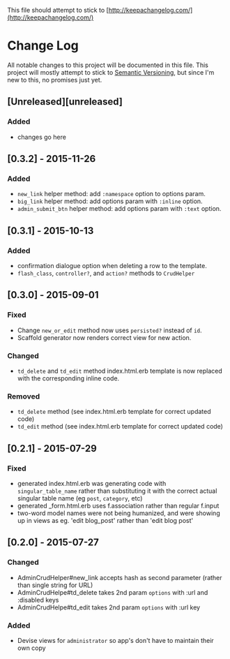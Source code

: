 This file should attempt to stick to [http://keepachangelog.com/](http://keepachangelog.com/)

# Change Log
All notable changes to this project will be documented in this file.
This project will mostly attempt to stick to [Semantic Versioning](http://semver.org/), but since I'm new to this, no promises just yet.

## [Unreleased][unreleased]
### Added
- changes go here

## [0.3.2] - 2015-11-26
### Added
- `new_link` helper method: add `:namespace` option to options param.
- `big_link` helper method: add options param with `:inline` option.
- `admin_submit_btn` helper method: add options param with `:text` option.

## [0.3.1] - 2015-10-13
### Added
- confirmation dialogue option when deleting a row to the template.
- `flash_class`, `controller?`, and `action?` methods to `CrudHelper`

## [0.3.0] - 2015-09-01
### Fixed
- Change `new_or_edit` method now uses `persisted?` instead of `id`.
- Scaffold generator now renders correct view for new action.

### Changed
- `td_delete` and `td_edit` method index.html.erb template is now replaced with the corresponding inline code.

### Removed
- `td_delete` method (see index.html.erb template for correct updated code)
- `td_edit` method (see index.html.erb template for correct updated code)

## [0.2.1] - 2015-07-29
### Fixed
- generated index.html.erb was generating code with `singular_table_name` rather than substituting it with the correct actual singular table name (eg `post`, `category`, etc)
- generated _form.html.erb uses f.association rather than regular f.input
- two-word model names were not being humanized, and were showing up in views as eg. 'edit blog_post' rather than 'edit blog post'

## [0.2.0] - 2015-07-27
### Changed
- AdminCrudHelper#new_link accepts hash as second parameter (rather than single string for URL)
- AdminCrudHelpe#td_delete takes 2nd param `options` with :url and :disabled keys
- AdminCrudHelpe#td_edit takes 2nd param `options` with :url key

### Added
- Devise views for `administrator` so app's don't have to maintain their own copy
